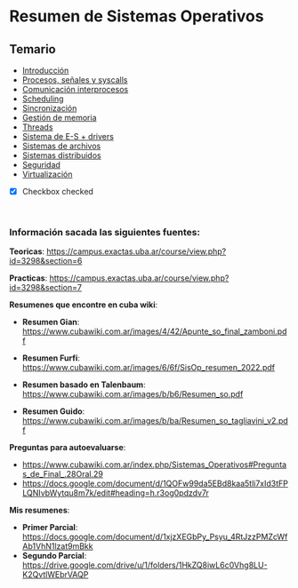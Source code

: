 <h1>Resumen de Sistemas Operativos </h1>

<h2>Temario</h2>

* [Introducción](Resumenes/00%20-%20Introducci%C3%B3n.md)
* [Procesos, señales y syscalls](Resumenes/01%20-%20Procesos%2C%20se%C3%B1ales%20y%20syscalls.md)
* [Comunicación interprocesos](Resumenes/02%20-%20Comunicaci%C3%B3n%20interprocesos.md)
* [Scheduling](Resumenes/03%20-%20Scheduling.md)
* [Sincronización](Resumenes/04%20-%20Sincronizaci%C3%B3n.md)
* [Gestión de memoria](Resumenes/05%20-%20Gesti%C3%B3n%20de%20memoria.md)
* [Threads](Resumenes/06%20-%20Threads.md)
* [Sistema de E-S + drivers](Resumenes/07%20-%20Sistema%20de%20E-S%20%2B%20drivers.md)
* [Sistemas de archivos](Resumenes/08%20-%20Sistemas%20de%20archivos.md)
* [Sistemas distribuidos](Resumenes/09%20-%20Sistemas%20distribuidos.md)
* [Seguridad](Resumenes/10%20-%20Seguridad.md)
* [Virtualización](Resumenes/11%20-%20Virtualizaci%C3%B3n.md)

 - [x] Checkbox checked

<br>

<h3>Información sacada las siguientes fuentes:</h3>

**Teoricas**: https://campus.exactas.uba.ar/course/view.php?id=3298&section=6

**Practicas**: https://campus.exactas.uba.ar/course/view.php?id=3298&section=7

**Resumenes que encontre en cuba wiki**: 
* **Resumen Gian**: https://www.cubawiki.com.ar/images/4/42/Apunte_so_final_zamboni.pdf

* **Resumen Furfi**: https://www.cubawiki.com.ar/images/6/6f/SisOp_resumen_2022.pdf

* **Resumen basado en Talenbaum**: https://www.cubawiki.com.ar/images/b/b6/Resumen_so.pdf

* **Resumen Guido**: https://www.cubawiki.com.ar/images/b/ba/Resumen_so_tagliavini_v2.pdf


**Preguntas para autoevaluarse**: 
* https://www.cubawiki.com.ar/index.php/Sistemas_Operativos#Preguntas_de_Final_.28Oral.29 
* https://docs.google.com/document/d/1QOFw99da5EBd8kaa5tli7xId3tFPLQNIvbWytqu8m7k/edit#heading=h.r3og0pdzdv7r


**Mis resumenes**:
* **Primer Parcial**: https://docs.google.com/document/d/1xjzXEGbPy_Psyu_4RtJzzPMZcWfAb1VhN1lzat9mBkk
* **Segundo Parcial**: https://drive.google.com/drive/u/1/folders/1HkZQ8iwL6c0Vhg8LU-K2QvtlWEbrVAQP